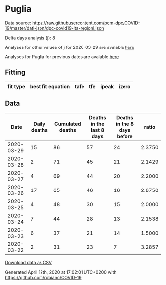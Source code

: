 # Puglia

Data source: https://raw.githubusercontent.com/pcm-dpc/COVID-19/master/dati-json/dpc-covid19-ita-regioni.json

Delta days analysis (j): 8

Analyses for other values of j for 2020-03-29 are avalable [here](../2020-03-29/README.md)

Analyses for Puglia for previous dates are avalable [here](../README.md)

## Fitting 
|fit type|best fit equation|tafe|tfe|ipeak|izero|
|-------|-----|--------|------|---|---|

## Data
|Date|Daily deaths|Cumulated deaths|Deaths in the last 8 days|Deaths in the 8 days before|ratio|
|----|----------|-----------|-------|--------------------|-----|
|2020-03-29|15|86|57|24|2.3750|
|2020-03-28|2|71|45|21|2.1429|
|2020-03-27|4|69|44|20|2.2000|
|2020-03-26|17|65|46|16|2.8750|
|2020-03-25|4|48|30|15|2.0000|
|2020-03-24|7|44|28|13|2.1538|
|2020-03-23|6|37|21|14|1.5000|
|2020-03-22|2|31|23|7|3.2857|

[Download data as CSV](COVID-19_puglia_j8_2020-03-29.csv)

Generated April 12th, 2020 at 17:02:01 UTC+0200 with https://github.com/robianc/COVID-19
